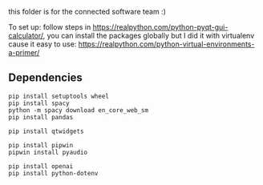 this folder is for the connected software team :)

To set up: follow steps in https://realpython.com/python-pyqt-gui-calculator/, you can install the packages globally but I did it with virtualenv cause it easy to use: https://realpython.com/python-virtual-environments-a-primer/

## Dependencies
```
pip install setuptools wheel
pip install spacy
python -m spacy download en_core_web_sm
pip install pandas

pip install qtwidgets

pip install pipwin
pipwin install pyaudio

pip install openai
pip install python-dotenv

```
